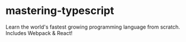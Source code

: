 # mastering-typescript
Learn the world's fastest growing programming language from scratch. Includes Webpack &amp; React!

